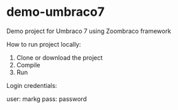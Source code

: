 # demo-umbraco7
Demo project for Umbraco 7 using Zoombraco framework

How to run project locally:

1. Clone or download the project
2. Compile
3. Run

Login credentials:

user: markg
pass: password
